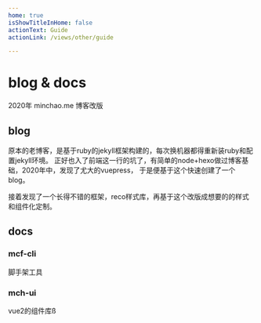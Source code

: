 ```yaml
---
home: true
isShowTitleInHome: false
actionText: Guide
actionLink: /views/other/guide

---
```

# blog & docs

2020年 minchao.me 博客改版

## blog

原本的老博客，是基于ruby的jekyll框架构建的，每次换机器都得重新装ruby和配置jekyll环境。
正好也入了前端这一行的坑了，有简单的node+hexo做过博客基础，2020年中，发现了尤大的vuepress，
于是便基于这个快速创建了一个blog。

接着发现了一个长得不错的框架，reco样式库，再基于这个改版成想要的的样式和组件化定制。

## docs

### mcf-cli

脚手架工具
### mch-ui

vue2的组件库ß
